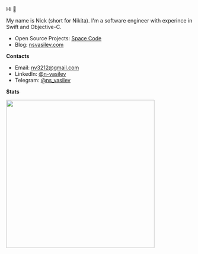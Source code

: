 Hi 👋

My name is Nick (short for Nikita). I'm a software engineer with experince in Swift and Objective-C.

- Open Source Projects: [Space Code](https://github.com/space-code)
- Blog: [nsvasilev.com](https://nsvasilev.com/)

**Contacts**

- Email: [nv3212@gmail.com](mailto:nv3212@gmail.com)
- LinkedIn: [@n-vasilev](https://www.linkedin.com/in/n-vasilev/)
- Telegram: [@ns_vasilev](https://www.t.me/ns_vasilev)

**Stats**

<img width=400 src='https://github-readme-streak-stats.herokuapp.com/?user=nik3212&theme=vue-dark&hide_border=true' />
